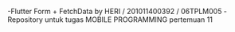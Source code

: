 -Flutter Form + FetchData by HERI / 201011400392 / 06TPLM005
-Repository untuk tugas MOBILE PROGRAMMING pertemuan 11

